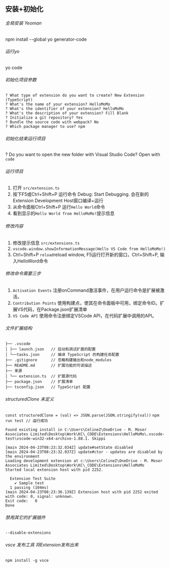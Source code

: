 ## 安装+初始化

###### 全局安装 Yeoman

npm install --global yo generator-code

###### 运行yo

yo code

###### 初始化项目参数

```
? What type of extension do you want to create? New Extension (TypeScript)
? What's the name of your extension? HelloMoMo
? What's the identifier of your extension? HelloMoMo
? What's the description of your extension? Fill Blank
? Initialize a git repository? Yes
? Bundle the source code with webpack? No
? Which package manager to use? npm
```

###### 初始化结束运行项目

? Do you want to open the new folder with Visual Studio Code? Open with `code`

###### 运行项目

1. 打开 `src/extension.ts`
2. 按下F5或Ctrl+Shift+P 运行命令 Debug: Start Debugging. 会在新的Extension Development Host窗口编译+运行
3. 从命令面板Ctrl+Shift+P 运行`Hello World`命令
4. 看到显示的`Hello World from HelloMoMo!`提示信息

###### 修改内容

1. 修改提示信息 `src/extensions.ts`
2. `vscode.window.showInformationMessage(Hello VS Code from HelloMoMo!)`
3. Ctrl+Shift+P `reload`reload window, F5运行打开新的窗口，Ctrl+Shift+P, 输入HelloWord命令

###### 修改命令需要三步

1. `Activation Events` 注册onCommand激活事件，在用户运行命令是扩展被激活。
2. `Contribution Points` 使用构建点，使其在命令面板中可用，绑定命令ID。扩展VS代码，在Package.json扩展清单
3. `VS Code API` 使用命令注册绑定VSCode API，在代码扩展中调用的API。

###### 文件扩展结构

```
├── .vscode
│ ├── launch.json   // 启动和调试扩展的配置
│ └──tasks.json     // 编译 TypeScript 的构建任务配置
├── .gitignore      // 忽略构建输出和node_modules
├── README.md       // 扩展功能的可读描述
├── 来源
│ └── extension.ts  // 扩展源代码
├── package.json    // 扩展清单
├── tsconfig.json   // TypeScript 配置
```

###### structuredClone 未定义
`const structuredClone = (val) => JSON.parse(JSON.stringify(val))`
`npm run test // 运行成功`
```
Found existing install in C:\Users\CelineZ\OneDrive - M. Moser Associates Limited\Desktop\Work\KC\_CODE\Extensions\HelloMoMo\.vscode-test\vscode-win32-x64-archive-1.88.1. Skippi

[main 2024-04-23T08:23:32.034Z] update#setState disabled
[main 2024-04-23T08:23:32.037Z] update#ctor - updates are disabled by the environment
Loading development extension at c:\Users\CelineZ\OneDrive - M. Moser Associates Limited\Desktop\Work\KC\_CODE\Extensions\HelloMoMo
Started local extension host with pid 2252.

  Extension Test Suite
    ✔ Sample test
  1 passing (104ms)
[main 2024-04-23T08:23:36.139Z] Extension host with pid 2252 exited with code: 0, signal: unknown.
Exit code:   0
Done
```


###### 禁用其它的扩展插件
`--disable-extensions`

###### vsce 发布工具 将Extension发布出来
`npm install -g vsce`